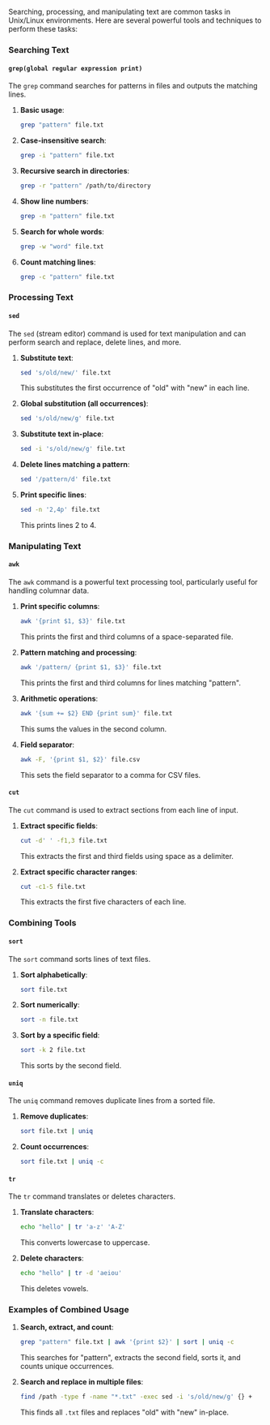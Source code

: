 Searching, processing, and manipulating text are common tasks in Unix/Linux environments. Here are several powerful tools and techniques to perform these tasks:

### Searching Text

#### `grep(global regular expression print)`
The `grep` command searches for patterns in files and outputs the matching lines.

1. **Basic usage**:
   ```bash
   grep "pattern" file.txt
   ```

2. **Case-insensitive search**:
   ```bash
   grep -i "pattern" file.txt
   ```

3. **Recursive search in directories**:
   ```bash
   grep -r "pattern" /path/to/directory
   ```

4. **Show line numbers**:
   ```bash
   grep -n "pattern" file.txt
   ```

5. **Search for whole words**:
   ```bash
   grep -w "word" file.txt
   ```

6. **Count matching lines**:
   ```bash
   grep -c "pattern" file.txt
   ```

### Processing Text

#### `sed`
The `sed` (stream editor) command is used for text manipulation and can perform search and replace, delete lines, and more.

1. **Substitute text**:
   ```bash
   sed 's/old/new/' file.txt
   ```
   This substitutes the first occurrence of "old" with "new" in each line.

2. **Global substitution (all occurrences)**:
   ```bash
   sed 's/old/new/g' file.txt
   ```

3. **Substitute text in-place**:
   ```bash
   sed -i 's/old/new/g' file.txt
   ```

4. **Delete lines matching a pattern**:
   ```bash
   sed '/pattern/d' file.txt
   ```

5. **Print specific lines**:
   ```bash
   sed -n '2,4p' file.txt
   ```
   This prints lines 2 to 4.

### Manipulating Text

#### `awk`
The `awk` command is a powerful text processing tool, particularly useful for handling columnar data.

1. **Print specific columns**:
   ```bash
   awk '{print $1, $3}' file.txt
   ```
   This prints the first and third columns of a space-separated file.

2. **Pattern matching and processing**:
   ```bash
   awk '/pattern/ {print $1, $3}' file.txt
   ```
   This prints the first and third columns for lines matching "pattern".

3. **Arithmetic operations**:
   ```bash
   awk '{sum += $2} END {print sum}' file.txt
   ```
   This sums the values in the second column.

4. **Field separator**:
   ```bash
   awk -F, '{print $1, $2}' file.csv
   ```
   This sets the field separator to a comma for CSV files.

#### `cut`
The `cut` command is used to extract sections from each line of input.

1. **Extract specific fields**:
   ```bash
   cut -d' ' -f1,3 file.txt
   ```
   This extracts the first and third fields using space as a delimiter.

2. **Extract specific character ranges**:
   ```bash
   cut -c1-5 file.txt
   ```
   This extracts the first five characters of each line.

### Combining Tools

#### `sort`
The `sort` command sorts lines of text files.

1. **Sort alphabetically**:
   ```bash
   sort file.txt
   ```

2. **Sort numerically**:
   ```bash
   sort -n file.txt
   ```

3. **Sort by a specific field**:
   ```bash
   sort -k 2 file.txt
   ```
   This sorts by the second field.

#### `uniq`
The `uniq` command removes duplicate lines from a sorted file.

1. **Remove duplicates**:
   ```bash
   sort file.txt | uniq
   ```

2. **Count occurrences**:
   ```bash
   sort file.txt | uniq -c
   ```

#### `tr`
The `tr` command translates or deletes characters.

1. **Translate characters**:
   ```bash
   echo "hello" | tr 'a-z' 'A-Z'
   ```
   This converts lowercase to uppercase.

2. **Delete characters**:
   ```bash
   echo "hello" | tr -d 'aeiou'
   ```
   This deletes vowels.

### Examples of Combined Usage

1. **Search, extract, and count**:
   ```bash
   grep "pattern" file.txt | awk '{print $2}' | sort | uniq -c
   ```
   This searches for "pattern", extracts the second field, sorts it, and counts unique occurrences.

2. **Search and replace in multiple files**:
   ```bash
   find /path -type f -name "*.txt" -exec sed -i 's/old/new/g' {} +
   ```
   This finds all `.txt` files and replaces "old" with "new" in-place.

